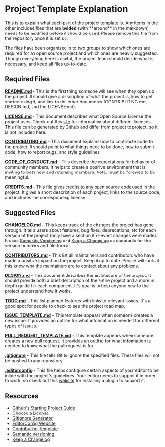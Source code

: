 # Project Template Explanation

This is to explain what each part of the project template is. Any items in the other included files that are **bolded** (with \*\*around\*\* in the markdown) needs to be modified before it should be used. Please remove this file from the repository once it is set up. 

The files have been organized in to two groups to show which ones are required for an open source project and which ones are heavily suggested. Though everything here is useful, the project team should decide what is necessary, and keep all files up-to-date.

## Required Files

**[README.md](README.md)** - This is the first thing someone will see when they open up the project. It should give a description of what the project is, how to get started using it, and link to the other documents (CONTRIBUTING.md, DESIGN.md, and the LICENSE.md).

**[LICENSE.md](LICENSE.md)** - This document describes what Open Source License the project uses. Check out this [site][Choose License] for information about different licenses. This file can be generated by Github and differ from project to project, so it is not included here.

**[CONTRIBUTING.md](CONTRIBUTING.md)** - This document explains how to contribute code to the project. It should point to what things need to be done, how to submit code, how to report bugs, and style guidelines. 

**[CODE_OF_CONDUCT.md](CODE_OF_CONDUCT.md)** - This describe the expectations for behavior of community members. It helps to create a positive environment that is inviting to both new and returning members. Note: must be followed to be meaningful. 

**[CREDITS.md](CREDITS.md)** - This file gives credits to any open source code used in the project. It gives a short description of each project, links to the source code, and includes the corresponding license. 

## Suggested Files

**[CHANGELOG.md](CHANGELOG.md)** - This keeps track of the changes the project has gone through. It tells users about features, bug fixes, deprecations, etc for each version of the project (only have a section if relevant changes were made). It uses [Semantic Versioning][Semantic Versioning] and [Keep a Changelog][Changelog] as standards for the version numbers and file format.

**[CONTRIBUTORS.md](CONTRIBUTORS.md)** - This list all maintainers and contributors who have made a positive impact on the project. Keep it up to date. People will look at this know who the maintainers are to contact about any problems. 

**[DESIGN.md](docs/DESIGN.md)** - This document describes the architecure of the project. It should provide both a brief description of the entire project and a more in depth guide for each component. It's goal is to help anyone new to the project understand how it works. 

**[TODO.md](docs/TODO.md)** - This list planned features with links to relevant issues. It's a good spot for people to check to see the project road map.

**[ISSUE_TEMPLATE.md](docs/ISSUE_TEMPLATE.md)** - This template appears when someone creates a new issue. It provides an outline for what information is needed for different types of issues.

**[PULL_REQUEST_TEMPLATE.md](docs/PULL_REQUEST_TEMPLATE.md)** - This template appears when someone creates a new pull request. It provides an outline for what information is needed to know what the pull request is for. 

**[.gitignore](.gitignore)** - This file tells Git to ignore the specified files. These files will not be pushed to any repository. 

**[.editorconfig](.editorconfig)** - This file helps configure certain aspects of your editor to be inline with the project's guidelines. Your editor needs to support it in order to work, so check out this [website][EditorConfig] for installing a plugin to support it.

## Resources 

- [Github's Starting Project Guide](https://opensource.guide/starting-a-project/#launching-your-own-open-source-project)
- [Choose a License][Choose License]
- [Gitignore Generator](https://www.gitignore.io/)
- [EditorConfig Website][EditorConfig]
- [Contributing Template](https://github.com/nayafia/contributing-template)
- [Semantic Versioning][Semantic Versioning]
- [Keep a Changelog][Changelog]

[Choose License]: https://choosealicense.com/
[EditorConfig]: http://editorconfig.org/
[Semantic Versioning]: https://semver.org/spec/v2.0.0.html
[Changelog]: http://keepachangelog.com/en/1.0.0/
